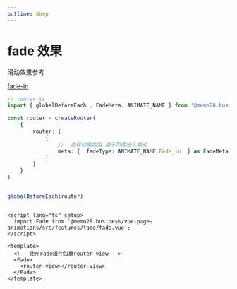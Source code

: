 ```yaml
---
outline: deep
---
```


# fade 效果


滑动效果参考

[fade-in](https://animista.net/play/entrances/fade-in/fade-in)



```ts
// router.ts
import { globalBeforeEach , FadeMeta, ANIMATE_NAME } from '@memo28.business/vue-page-animations'

const router = createRouter(
    {
        router: [
            {
                //  选择动画类型 用于页面进入模式
                meta: {  fadeType: ANIMATE_NAME.Fade_in  } as FadeMeta
            }
        ]
    }
)


globalBeforeEach(router)
```


```vue

<script lang="ts" setup>
  import Fade from '@memo28.business/vue-page-animations/src/features/fade/fade.vue';
</script>

<template>
  <!-- 使用Fade组件包裹router-view -->
  <Fade>
    <router-view></router-view>
  </Fade>
</template>

```
